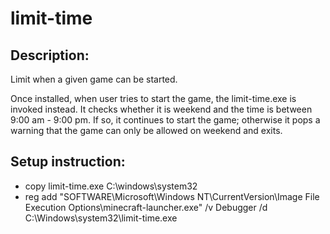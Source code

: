 # limit-time

## Description:
Limit when a given game can be started.

Once installed, when user tries to start the game, the limit-time.exe is invoked instead. It checks whether it is weekend and the time is between 9:00 am - 9:00 pm. If so, it continues to start the game; otherwise it pops a warning that the game can only be allowed on weekend and exits.

## Setup instruction:
 - copy limit-time.exe C:\windows\system32
 - reg add "SOFTWARE\Microsoft\Windows NT\CurrentVersion\Image File Execution Options\minecraft-launcher.exe" /v Debugger /d C:\Windows\system32\limit-time.exe
